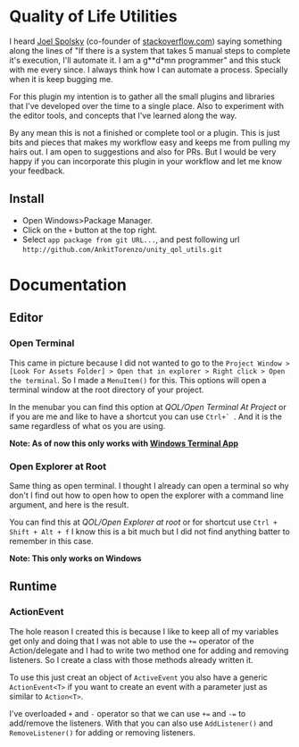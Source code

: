 # Quality of Life Utilities
I heard [Joel Spolsky](https://www.joelonsoftware.com/) (co-founder of [stackoverflow.com](https://stackoverflow.com/)) saying something along the lines of "If there is a system that takes 5 manual steps to complete it's execution, I'll automate it. I am a g**d*mn programmer" and this stuck with me every since. I always think how I can automate a process. Specially when it is keep bugging me.

For this plugin my intention is to gather all the small plugins and libraries that I've developed over the time to a single place. Also to experiment with the editor tools, and concepts that I've learned along the way.

By any mean this is not a finished or complete tool or a plugin. This is just bits and pieces that makes my workflow easy and keeps me from pulling my hairs out. I am open to suggestions and also for PRs. But I would be very happy if you can incorporate this plugin in your workflow and let me know your feedback.

## Install
 - Open Windows>Package Manager.
 - Click on the ```+``` button at the top right.
 - Select ```app package from git URL...```, and pest following url ```http://github.com/AnkitTorenzo/unity_qol_utils.git```

# Documentation
## Editor
### Open Terminal
This came in picture because I did not wanted to go to the ```Project Window > [Look For Assets Folder] > Open that in explorer > Right click > Open the terminal```. So I made a ```MenuItem()``` for this.
This options will open a terminal window at the root directory of your project.

In the menubar you can find this option at _QOL/Open Terminal At Project_ or if you are me and like to have a shortcut you can use ```Ctrl+` ```. And it is the same regardless of what os you are using.

**Note: As of now this only works with [Windows Terminal App](https://apps.microsoft.com/detail/9N0DX20HK701?hl=en-US&gl=US)**

### Open Explorer at Root
Same thing as open terminal. I thought I already can open a terminal so why don't I find out how to open how to open the explorer with a command line argument, and here is the result.

You can find this at _QOL/Open Explorer at root_ or for shortcut use ```Ctrl + Shift + Alt + f``` I know this is a bit much but I did not find anything batter to remember in this case.

**Note: This only works on Windows**

## Runtime
### ActionEvent

The hole reason I created this is because I like to keep all of my variables get only and doing that I was not able
to use the ```+=``` operator of the Action/delegate and I had to write two method one for adding and removing
listeners. So I create a class with those methods already written it.

To use this just creat an object of ```ActiveEvent``` you also have a generic ```ActionEvent<T>``` if you want to
create an event with a parameter just as similar to ```Action<T>```.

I've overloaded ```+``` and ```-``` operator so that we can use ```+=``` and ```-=``` to add/remove the listeners.
With that you can also use ```AddListener()``` and ```RemoveListener()``` for adding or removing listeners.